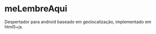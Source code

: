 meLembreAqui
============

Despertador para android baseado em geolocalização, implementado em html5+js.
